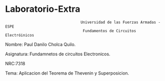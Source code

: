 # Laboratorio-Extra

                                      Universidad de las Fuerzas Armadas - ESPE
                                       Fundamentos de Circuitos Electróinicos

Nombre: Paul Danilo Cholca Quilo.

Asignatura: Fundamnetos de circuitos Electronicos.

NRC:7318

Tema: Aplicacion del Teorema de Thevenin y Superposicion.


                                                                                                                                                                         
